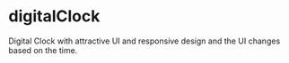 # digitalClock
Digital Clock with attractive UI and responsive design and the UI changes based on the time.
